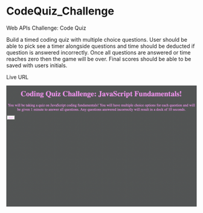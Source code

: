 # CodeQuiz_Challenge
Web APIs Challenge: Code Quiz

Build a timed coding quiz with multiple choice questions. User should be able to pick see a timer alongside questions and time should be deducted if question is answered incorrectly. Once all questions are answered or time reaches zero then the game will be over. Final scores should be able to be saved  with users initials.

Live URL

<img src="./assets/screenshot.png" alt="screenshot" >